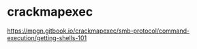 # crackmapexec

https://mpgn.gitbook.io/crackmapexec/smb-protocol/command-execution/getting-shells-101